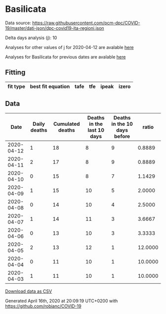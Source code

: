 # Basilicata

Data source: https://raw.githubusercontent.com/pcm-dpc/COVID-19/master/dati-json/dpc-covid19-ita-regioni.json

Delta days analysis (j): 10

Analyses for other values of j for 2020-04-12 are avalable [here](../2020-04-12/README.md)

Analyses for Basilicata for previous dates are avalable [here](../README.md)

## Fitting 
|fit type|best fit equation|tafe|tfe|ipeak|izero|
|-------|-----|--------|------|---|---|

## Data
|Date|Daily deaths|Cumulated deaths|Deaths in the last 10 days|Deaths in the 10 days before|ratio|
|----|----------|-----------|-------|--------------------|-----|
|2020-04-12|1|18|8|9|0.8889|
|2020-04-11|2|17|8|9|0.8889|
|2020-04-10|0|15|8|7|1.1429|
|2020-04-09|1|15|10|5|2.0000|
|2020-04-08|0|14|10|4|2.5000|
|2020-04-07|1|14|11|3|3.6667|
|2020-04-06|0|13|10|3|3.3333|
|2020-04-05|2|13|12|1|12.0000|
|2020-04-04|0|11|10|1|10.0000|
|2020-04-03|1|11|10|1|10.0000|

[Download data as CSV](COVID-19_basilicata_j10_2020-04-12.csv)

Generated April 16th, 2020 at 20:09:19 UTC+0200 with https://github.com/robianc/COVID-19
